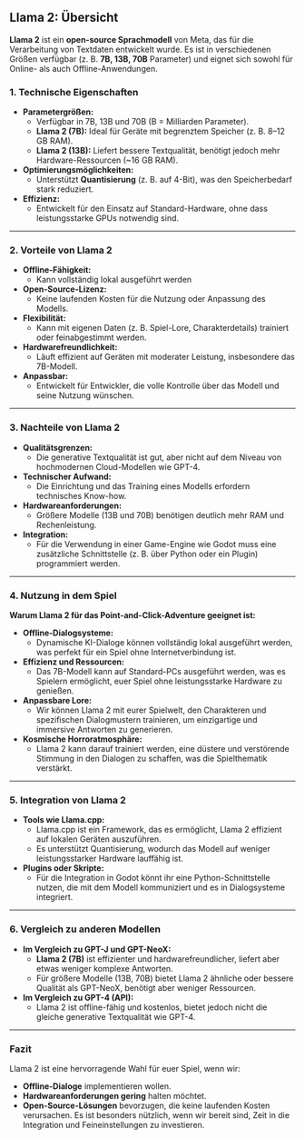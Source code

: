 
## **Llama 2: Übersicht**

**Llama 2** ist ein **open-source Sprachmodell** von Meta, das für die Verarbeitung von Textdaten entwickelt wurde. Es ist in verschiedenen Größen verfügbar (z. B. **7B, 13B, 70B** Parameter) und eignet sich sowohl für Online- als auch Offline-Anwendungen. 

### **1. Technische Eigenschaften**

- **Parametergrößen:**
    - Verfügbar in 7B, 13B und 70B (B = Milliarden Parameter).
    - **Llama 2 (7B):** Ideal für Geräte mit begrenztem Speicher (z. B. 8–12 GB RAM).
    - **Llama 2 (13B):** Liefert bessere Textqualität, benötigt jedoch mehr Hardware-Ressourcen (~16 GB RAM).
- **Optimierungsmöglichkeiten:**
    - Unterstützt **Quantisierung** (z. B. auf 4-Bit), was den Speicherbedarf stark reduziert.
- **Effizienz:**
    - Entwickelt für den Einsatz auf Standard-Hardware, ohne dass leistungsstarke GPUs notwendig sind.

---

### **2. Vorteile von Llama 2**

- **Offline-Fähigkeit:**
    - Kann vollständig lokal ausgeführt werden
- **Open-Source-Lizenz:**
    - Keine laufenden Kosten für die Nutzung oder Anpassung des Modells.
- **Flexibilität:**
    - Kann mit eigenen Daten (z. B. Spiel-Lore, Charakterdetails) trainiert oder feinabgestimmt werden.
- **Hardwarefreundlichkeit:**
    - Läuft effizient auf Geräten mit moderater Leistung, insbesondere das 7B-Modell.
- **Anpassbar:**
    - Entwickelt für Entwickler, die volle Kontrolle über das Modell und seine Nutzung wünschen.

---

### **3. Nachteile von Llama 2**

- **Qualitätsgrenzen:**
    - Die generative Textqualität ist gut, aber nicht auf dem Niveau von hochmodernen Cloud-Modellen wie GPT-4.
- **Technischer Aufwand:**
    - Die Einrichtung und das Training eines Modells erfordern technisches Know-how.
- **Hardwareanforderungen:**
    - Größere Modelle (13B und 70B) benötigen deutlich mehr RAM und Rechenleistung.
- **Integration:**
    - Für die Verwendung in einer Game-Engine wie Godot muss eine zusätzliche Schnittstelle (z. B. über Python oder ein Plugin) programmiert werden.

---

### **4. Nutzung in dem Spiel**

**Warum Llama 2 für das Point-and-Click-Adventure geeignet ist:**

- **Offline-Dialogsysteme:**
    - Dynamische KI-Dialoge können vollständig lokal ausgeführt werden, was perfekt für ein Spiel ohne Internetverbindung ist.
- **Effizienz und Ressourcen:**
    - Das 7B-Modell kann auf Standard-PCs ausgeführt werden, was es Spielern ermöglicht, euer Spiel ohne leistungsstarke Hardware zu genießen.
- **Anpassbare Lore:**
    - Wir können Llama 2 mit eurer Spielwelt, den Charakteren und spezifischen Dialogmustern trainieren, um einzigartige und immersive Antworten zu generieren.
- **Kosmische Horroratmosphäre:**
    - Llama 2 kann darauf trainiert werden, eine düstere und verstörende Stimmung in den Dialogen zu schaffen, was die Spielthematik verstärkt.

---

### **5. Integration von Llama 2**

- **Tools wie Llama.cpp:**
    - Llama.cpp ist ein Framework, das es ermöglicht, Llama 2 effizient auf lokalen Geräten auszuführen.
    - Es unterstützt Quantisierung, wodurch das Modell auf weniger leistungsstarker Hardware lauffähig ist.
- **Plugins oder Skripte:**
    - Für die Integration in Godot könnt ihr eine Python-Schnittstelle nutzen, die mit dem Modell kommuniziert und es in Dialogsysteme integriert.

---

### **6. Vergleich zu anderen Modellen**

- **Im Vergleich zu GPT-J und GPT-NeoX:**
    - **Llama 2 (7B)** ist effizienter und hardwarefreundlicher, liefert aber etwas weniger komplexe Antworten.
    - Für größere Modelle (13B, 70B) bietet Llama 2 ähnliche oder bessere Qualität als GPT-NeoX, benötigt aber weniger Ressourcen.
- **Im Vergleich zu GPT-4 (API):**
    - Llama 2 ist offline-fähig und kostenlos, bietet jedoch nicht die gleiche generative Textqualität wie GPT-4.

---

### **Fazit**

Llama 2 ist eine hervorragende Wahl für euer Spiel, wenn wir:

- **Offline-Dialoge** implementieren wollen.
- **Hardwareanforderungen gering** halten möchtet.
- **Open-Source-Lösungen** bevorzugen, die keine laufenden Kosten verursachen. Es ist besonders nützlich, wenn wir bereit sind, Zeit in die Integration und Feineinstellungen zu investieren.